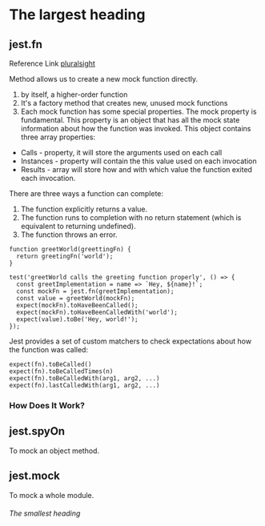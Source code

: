 # The largest heading
## jest.fn
Reference Link [pluralsight](https://www.pluralsight.com/guides/how-does-jest.fn()-work)

Method allows us to create a new mock function directly.

1. by itself, a higher-order function
2. It's a factory method that creates new, unused mock functions
3. Each mock function has some special properties. The mock property is fundamental. This property is an object that has all the mock state information about how the function was invoked. This object contains three array properties:

- Calls - property, it will store the arguments used on each call
- Instances - property will contain the this value used on each invocation
- Results - array will store how and with which value the function exited each invocation.

There are three ways a function can complete:

1. The function explicitly returns a value.
2. The function runs to completion with no return statement (which is equivalent to returning undefined).
3. The function throws an error.


```
function greetWorld(greettingFn) {
  return greetingFn('world');
}

test('greetWorld calls the greeting function properly', () => {
  const greetImplementation = name => `Hey, ${name}!`;
  const mockFn = jest.fn(greetImplementation);
  const value = greetWorld(mockFn);
  expect(mockFn).toHaveBeenCalled();
  expect(mockFn).toHaveBeenCalledWith('world');
  expect(value).toBe('Hey, world!');
});
```
Jest provides a set of custom matchers to check expectations about how the function was called:

```
expect(fn).toBeCalled()
expect(fn).toBeCalledTimes(n)
expect(fn).toBeCalledWith(arg1, arg2, ...)
expect(fn).lastCalledWith(arg1, arg2, ...)
```
### How Does It Work?

## jest.spyOn
To mock an object method.

## jest.mock
To mock a whole module.

###### The smallest heading